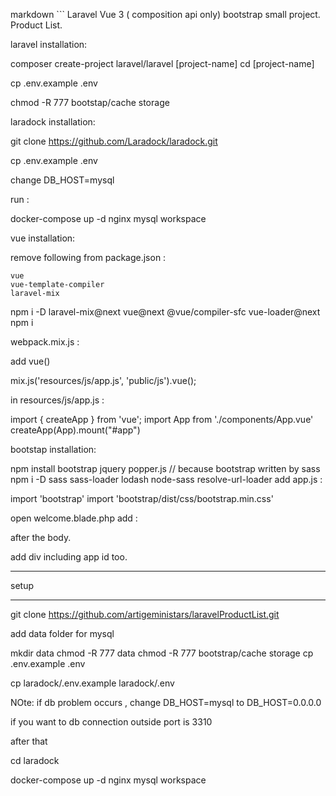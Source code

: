 markdown ```
Laravel Vue 3 ( composition api only) bootstrap small project. 
Product List.

laravel installation: 

composer create-project laravel/laravel [project-name]
cd [project-name]

cp .env.example .env

chmod -R 777 bootstap/cache storage 

laradock installation:

git clone https://github.com/Laradock/laradock.git

cp .env.example .env

change DB_HOST=mysql 

run : 

docker-compose up -d nginx mysql workspace 

vue installation:

remove following from package.json :


    vue
    vue-template-compiler
    laravel-mix

npm i -D laravel-mix@next vue@next @vue/compiler-sfc vue-loader@next
npm i

webpack.mix.js :

add vue() 

mix.js('resources/js/app.js', 'public/js').vue();

in resources/js/app.js :

import { createApp } from 'vue';
import App from './components/App.vue'
createApp(App).mount("#app")

bootstap installation:

npm install bootstrap jquery popper.js
// because bootstrap written by sass
npm i -D sass sass-loader lodash node-sass resolve-url-loader
add app.js :

import 'bootstrap'
import 'bootstrap/dist/css/bootstrap.min.css'

open welcome.blade.php add :

<script src="{{asset('js/app.js')}}"></script>
<link rel="stylesheet" href="{{ mix('css/app.css') }}">

 after the body.

add div including app id too.


----------------------------------------------------

setup 

---------------------------

git clone https://github.com/artigeministars/laravelProductList.git

add data folder for mysql 

mkdir data 
chmod -R 777 data 
chmod -R 777 bootstrap/cache storage
cp .env.example .env

cp laradock/.env.example laradock/.env

NOte: if db problem occurs , change DB_HOST=mysql to DB_HOST=0.0.0.0

if you want to db connection outside port is 3310

after that 

cd laradock 

docker-compose up -d nginx mysql workspace 


